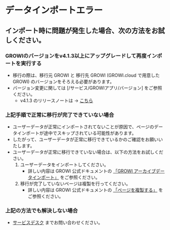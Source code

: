 # データインポートエラー
## インポート時に問題が発生した場合、次の方法をお試しください。
### GROWIのバージョンをv4.1.3以上にアップグレードして再度インポートを実行する
- 移行の際は、移行元 GROWI と 移行先 GROWI (GROWI.cloud で用意した GROWI) のバージョンをそろえる必要があります。
- バージョン変更に関しては [/サービス/GROWIアプリ/バージョン] をご参照ください。
    - v4.1.3 のリリースノートは → [こちら](https://github.com/weseek/growi/releases/tag/v4.1.3)

### 上記手順で正常に移行が完了できていない場合
- ユーザーデータが正常にインポートされてないことが原因で、ページのデータインポートが途中でスキップされている可能性があります。
- したがって、ユーザーデータが正常に移行できているかのご確認をお願いいたします。
- ユーザーデータが正常に移行できていない場合は、以下の方法をお試しください。
    1. ユーザーデータをインポートしてください。
        - 詳しい内容は GROWI 公式ドキュメントの [「GROWI アーカイブデータインポート」](https://docs.growi.org/ja/admin-guide/management-cookbook/import.html#growi-アーカイブデータインポート) をご参照ください。
    1. 移行が完了していないページは複製を行ってください。
        - 詳しい内容は GROWI 公式ドキュメントの [「ページを複製する」](https://docs.growi.org/ja/guide/tutorial/duplicate_page.html) をご参照ください。

### 上記の方法でも解決しない場合
- [サービスデスク](https://growicloud.atlassian.net/servicedesk/customer/portal/1) までお問い合わせください。
